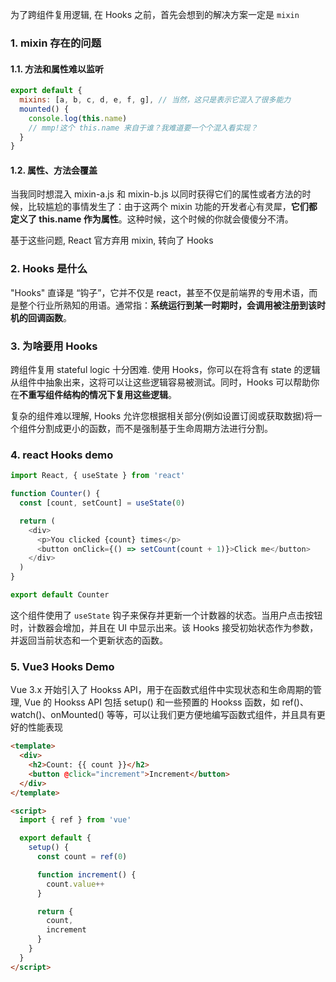 为了跨组件复用逻辑, 在 Hooks 之前，首先会想到的解决方案一定是 `mixin`

### 1. mixin 存在的问题

#### 1.1. 方法和属性难以监听

```javascript
export default {
  mixins: [a, b, c, d, e, f, g], // 当然，这只是表示它混入了很多能力
  mounted() {
    console.log(this.name)
    // mmp!这个 this.name 来自于谁？我难道要一个个混入看实现？
  }
}
```

#### 1.2. 属性、方法会覆盖

当我同时想混入 mixin-a.js 和 mixin-b.js 以同时获得它们的属性或者方法的时候，比较尴尬的事情发生了：由于这两个 mixin 功能的开发者心有灵犀，**它们都定义了 this.name 作为属性**。这种时候，这个时候的你就会傻傻分不清。

基于这些问题, React 官方弃用 mixin, 转向了 Hooks

### 2. Hooks 是什么

"Hooks" 直译是 “钩子”，它并不仅是 react，甚至不仅是前端界的专用术语，而是整个行业所熟知的用语。通常指：**系统运行到某一时期时，会调用被注册到该时机的回调函数**。

### 3. 为啥要用 Hooks

跨组件复用 stateful logic 十分困难. 使用 Hooks，你可以在将含有 state 的逻辑从组件中抽象出来，这将可以让这些逻辑容易被测试。同时，Hooks 可以帮助你在**不重写组件结构的情况下复用这些逻辑**。

复杂的组件难以理解, Hooks 允许您根据相关部分(例如设置订阅或获取数据)将一个组件分割成更小的函数，而不是强制基于生命周期方法进行分割。

### 4. react Hooks demo

```js
import React, { useState } from 'react'

function Counter() {
  const [count, setCount] = useState(0)

  return (
    <div>
      <p>You clicked {count} times</p>
      <button onClick={() => setCount(count + 1)}>Click me</button>
    </div>
  )
}

export default Counter
```

这个组件使用了 `useState` 钩子来保存并更新一个计数器的状态。当用户点击按钮时，计数器会增加，并且在 UI 中显示出来。该 Hooks 接受初始状态作为参数，并返回当前状态和一个更新状态的函数。

### 5. Vue3 Hooks Demo

Vue 3.x 开始引入了 Hookss API，用于在函数式组件中实现状态和生命周期的管理, Vue 的 Hookss API 包括 setup() 和一些预置的 Hookss 函数，如 ref()、watch()、onMounted() 等等，可以让我们更方便地编写函数式组件，并且具有更好的性能表现

```html
<template>
  <div>
    <h2>Count: {{ count }}</h2>
    <button @click="increment">Increment</button>
  </div>
</template>

<script>
  import { ref } from 'vue'

  export default {
    setup() {
      const count = ref(0)

      function increment() {
        count.value++
      }

      return {
        count,
        increment
      }
    }
  }
</script>
```

